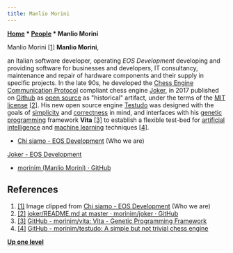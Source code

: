 ```yaml
---
title: Manlio Morini
---
```

**[Home](Home "Home") \* [People](People "People") \* Manlio Morini**



 [](http://www.eosdev.it/chi-siamo/) Manlio Morini <a id="cite-note-1" href="#cite-ref-1">[1]</a> 
**Manlio Morini**,  

an Italian software developer, operating *EOS Development* developing and providing software for businesses and developers, IT consultancy, maintenance and repair of hardware components and their supply in specific projects. 
In the late 90s, he developed the [Chess Engine Communication Protocol](Chess_Engine_Communication_Protocol "Chess Engine Communication Protocol") compliant chess engine [Joker](Joker_IT "Joker IT"), in 2017 published on [Github](https://en.wikipedia.org/wiki/GitHub) as [open source](Category:Open_Source "Category:Open Source") as "historical" artifact, under the terms of the [MIT license](Massachusetts_Institute_of_Technology#License "Massachusetts Institute of Technology") <a id="cite-note-2" href="#cite-ref-2">[2]</a>. 
His new open source engine [Testudo](index.php?title=Testudo&action=edit&redlink=1 "Testudo (page does not exist)") was designed with the goals of [simplicity](https://en.wikipedia.org/wiki/Simplicity) and [correctness](https://en.wikipedia.org/wiki/Correctness_(computer_science)) in mind, and interfaces with his [genetic programming](Genetic_Programming "Genetic Programming") framework **Vita** <a id="cite-note-3" href="#cite-ref-3">[3]</a> to establish a flexible test-bed for [artificial intelligence](Artificial_Intelligence "Artificial Intelligence") and [machine learning](Learning "Learning") techniques <a id="cite-note-4" href="#cite-ref-4">[4]</a>.






* [Chi siamo - EOS Development](http://www.eosdev.it/chi-siamo/) (Who we are)


 [Joker - EOS Development](http://www.eosdev.it/joker/)
* [morinim (Manlio Morini) · GitHub](https://github.com/morinim)


## References


1. <a id="cite-ref-1" href="#cite-note-1">[1]</a> Image clipped from [Chi siamo - EOS Development](http://www.eosdev.it/chi-siamo/) (Who we are)
2. <a id="cite-ref-2" href="#cite-note-2">[2]</a> [joker/README.md at master · morinim/joker · GitHub](https://github.com/morinim/joker/blob/master/README.md)
3. <a id="cite-ref-3" href="#cite-note-3">[3]</a> [GitHub - morinim/vita: Vita - Genetic Programming Framework](https://github.com/morinim/vita)
4. <a id="cite-ref-4" href="#cite-note-4">[4]</a> [GitHub - morinim/testudo: A simple but not trivial chess engine](https://github.com/morinim/testudo)

**[Up one level](People "People")**







 
